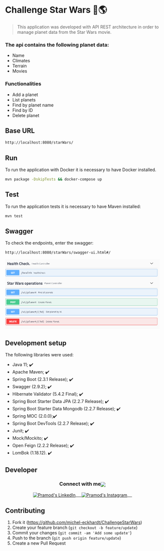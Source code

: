 # Challenge Star Wars 🚀🌎
> This application was developed with API REST architecture in order to manage planet data from the Star Wars movie.

### The api contains the following planet data:

* Name
* Climates
* Terrain
* Movies

### Functionalities

* Add a planet
* List planets
* Find by planet name
* Find by ID
* Delete planet

## Base URL

```sh
http://localhost:8080/starWars/
```

## Run

To run the application with Docker it is necessary to have Docker installed.

```sh
mvn package -DskipTests && docker-compose up
```

## Test

To run the application tests it is necessary to have Maven installed:

```sh
mvn test
```

## Swagger

To check the endpoints, enter the swagger:

```sh
http://localhost:8080/starWars/swagger-ui.html#/
```

![](swagger.png)

## Development setup

The following libraries were used:

-  Java 11; ✔️ 
-  Apache Maven; ✔️ 
-  Spring Boot (2.3.1 Release); ✔️ 
-  Swagger (2.9.2); ✔️ 
-  Hibernate Validator (5.4.2 Final); ✔️ 
-  Spring Boot Starter Data JPA (2.2.7 Release); ✔️ 
-  Spring Boot Starter Data Mongodb (2.2.7 Release); ✔️ 
-  Spring MOC (2.0.0);✔️ 
-  Spring Boot DevTools (2.2.7 Release); ✔️ 
-  Junit; ✔️ 
-  Mock/Mockito; ✔️ 
-  Open Feign (2.2.2 Release); ✔️ 
-  LomBok (1.18.12). ✔️ 

## Developer

<div align="center">
  <h3 align="center">Connect with me<img align="center" src="https://github.com/rajput2107/rajput2107/blob/master/Assets/Handshake.gif" height="33px" /></h3> 
</div>
<p align="center">
 <a href="https://www.linkedin.com/in/michel-eckhardt-026121b1/" target="blank">
  <img align="center" alt="Pramod's LinkedIn" width="30px" src="https://www.vectorlogo.zone/logos/linkedin/linkedin-icon.svg" /> &nbsp; &nbsp;
 </a>
 <a href="https://www.instagram.com/michel_eckhardt/" target="blank">
  <img align="center" alt="Pramod's Instagram" width="30px" src="https://www.vectorlogo.zone/logos/instagram/instagram-icon.svg" /> &nbsp; &nbsp;
 </a>

## Contributing

1. Fork it (<https://github.com/michel-eckhardt/ChallengeStarWars>)
2. Create your feature branch (`git checkout -b feature/update`)
3. Commit your changes (`git commit -am 'Add some update'`)
4. Push to the branch (`git push origin feature/update`)
5. Create a new Pull Request
